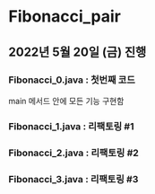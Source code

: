 # Fibonacci_pair
## 2022년 5월 20일 (금) 진행
### Fibonacci_0.java : 첫번째 코드  
main 메서드 안에 모든 기능 구현함 
### Fibonacci_1.java : 리팩토링 #1

### Fibonacci_2.java : 리팩토링 #2

### Fibonacci_3.java : 리팩토링 #3
